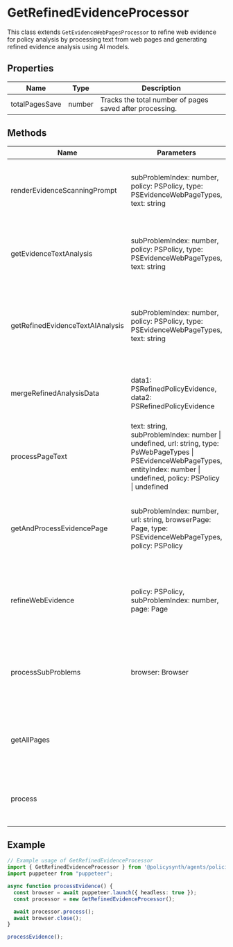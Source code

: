 # GetRefinedEvidenceProcessor

This class extends `GetEvidenceWebPagesProcessor` to refine web evidence for policy analysis by processing text from web pages and generating refined evidence analysis using AI models.

## Properties

| Name          | Type   | Description               |
|---------------|--------|---------------------------|
| totalPagesSave | number | Tracks the total number of pages saved after processing. |

## Methods

| Name       | Parameters        | Return Type | Description                 |
|------------|-------------------|-------------|-----------------------------|
| renderEvidenceScanningPrompt | subProblemIndex: number, policy: PSPolicy, type: PSEvidenceWebPageTypes, text: string | SystemMessage[], HumanMessage[] | Renders the prompt for scanning evidence related to a policy. |
| getEvidenceTextAnalysis | subProblemIndex: number, policy: PSPolicy, type: PSEvidenceWebPageTypes, text: string | Promise<PSRefinedPolicyEvidence> | Analyzes the text for evidence and returns refined evidence data. |
| getRefinedEvidenceTextAIAnalysis | subProblemIndex: number, policy: PSPolicy, type: PSEvidenceWebPageTypes, text: string | Promise<PSRefinedPolicyEvidence> | Gets refined evidence analysis using AI based on the provided text. |
| mergeRefinedAnalysisData | data1: PSRefinedPolicyEvidence, data2: PSRefinedPolicyEvidence | PSRefinedPolicyEvidence | Merges two sets of refined analysis data into one. |
| processPageText | text: string, subProblemIndex: number \| undefined, url: string, type: PsWebPageTypes \| PSEvidenceWebPageTypes, entityIndex: number \| undefined, policy: PSPolicy \| undefined | Promise<void> | Processes the text from a web page for evidence analysis. |
| getAndProcessEvidencePage | subProblemIndex: number, url: string, browserPage: Page, type: PSEvidenceWebPageTypes, policy: PSPolicy | Promise<boolean> | Processes a web page for evidence, handling both HTML and PDF content. |
| refineWebEvidence | policy: PSPolicy, subProblemIndex: number, page: Page | Promise<void> | Refines web evidence for a given policy and sub-problem index. |
| processSubProblems | browser: Browser | Promise<void> | Processes sub-problems to refine evidence across multiple policies. |
| getAllPages |  | Promise<void> | Manages the browser instance to process all pages for evidence refinement. |
| process |  | Promise<void> | Initiates the process of refining evidence from web pages. |

## Example

```typescript
// Example usage of GetRefinedEvidenceProcessor
import { GetRefinedEvidenceProcessor } from '@policysynth/agents/policies/web/getRefinedEvidence.js';
import puppeteer from "puppeteer";

async function processEvidence() {
  const browser = await puppeteer.launch({ headless: true });
  const processor = new GetRefinedEvidenceProcessor();

  await processor.process();
  await browser.close();
}

processEvidence();
```